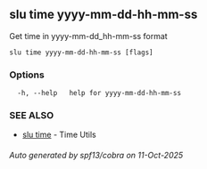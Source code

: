 ## slu time yyyy-mm-dd-hh-mm-ss

Get time in yyyy-mm-dd_hh-mm-ss format

```
slu time yyyy-mm-dd-hh-mm-ss [flags]
```

### Options

```
  -h, --help   help for yyyy-mm-dd-hh-mm-ss
```

### SEE ALSO

* [slu time](slu_time.md)	 - Time Utils

###### Auto generated by spf13/cobra on 11-Oct-2025
